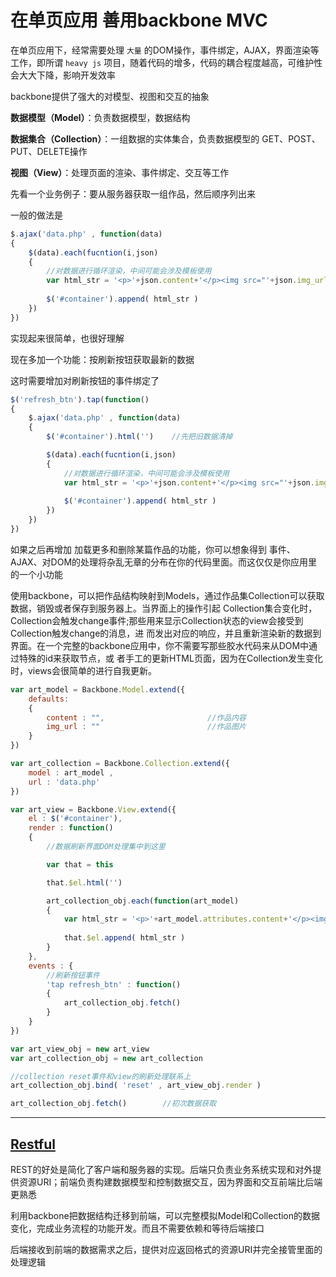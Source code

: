 # 在单页应用 善用backbone MVC

在单页应用下，经常需要处理 `大量` 的DOM操作，事件绑定，AJAX，界面渲染等工作，即所谓 `heavy js` 项目，随着代码的增多，代码的耦合程度越高，可维护性会大大下降，影响开发效率

backbone提供了强大的对模型、视图和交互的抽象


**数据模型（Model）**：负责数据模型，数据结构  

**数据集合（Collection）**：一组数据的实体集合，负责数据模型的 GET、POST、PUT、DELETE操作

**视图（View）**：处理页面的渲染、事件绑定、交互等工作


先看一个业务例子：要从服务器获取一组作品，然后顺序列出来

一般的做法是
```javascript
$.ajax('data.php' , function(data)
{
    $(data).each(fucntion(i,json)
    {
        //对数据进行循环渲染，中间可能会涉及模板使用
        var html_str = '<p>'+json.content+'</p><img src="'+json.img_url+'">'
        
        $('#container').append( html_str )
    })
})
```
实现起来很简单，也很好理解

现在多加一个功能：按刷新按钮获取最新的数据

这时需要增加对刷新按钮的事件绑定了
```javascript
$('refresh_btn').tap(function()
{
    $.ajax('data.php' , function(data)
	{
        $('#container').html('')    //先把旧数据清掉

	    $(data).each(fucntion(i,json)
	    {
		    //对数据进行循环渲染，中间可能会涉及模板使用
		    var html_str = '<p>'+json.content+'</p><img src="'+json.img_url+'">'
		
		    $('#container').append( html_str )
	    })
	})
})
```

如果之后再增加 加载更多和删除某篇作品的功能，你可以想象得到 事件、AJAX、对DOM的处理将杂乱无章的分布在你的代码里面。而这仅仅是你应用里的一个小功能

使用backbone，可以把作品结构映射到Models，通过作品集Collection可以获取数据，销毁或者保存到服务器上。当界面上的操作引起 Collection集合变化时，Collection会触发change事件;那些用来显示Collection状态的view会接受到Collection触发change的消息，进 而发出对应的响应，并且重新渲染新的数据到界面。在一个完整的backbone应用中，你不需要写那些胶水代码来从DOM中通过特殊的id来获取节点，或 者手工的更新HTML页面，因为在Collection发生变化时，views会很简单的进行自我更新。

```javascript
var art_model = Backbone.Model.extend({
	defaults:
	{
		content : "",						//作品内容
		img_url : ""						//作品图片
	}
})

var art_collection = Backbone.Collection.extend({
    model : art_model ,
    url : 'data.php'
})

var art_view = Backbone.View.extend({
    el : $('#container'),
    render : function()
    {
        //数据刷新界面DOM处理集中到这里

        var that = this

        that.$el.html('')

        art_collection_obj.each(function(art_model)
        {
            var html_str = '<p>'+art_model.attributes.content+'</p><img src="'+art_model.attributes.img_url+'">'
		
		    that.$el.append( html_str )
        }
    },
    events : {
        //刷新按钮事件
        'tap refresh_btn' : function()
        {
            art_collection_obj.fetch()
        }
    }
})

var art_view_obj = new art_view
var art_collection_obj = new art_collection

//collection reset事件和view的刷新处理联系上
art_collection_obj.bind( 'reset' , art_view_obj.render )    

art_collection_obj.fetch()        //初次数据获取
```

---

## [Restful][1]

REST的好处是简化了客户端和服务器的实现。后端只负责业务系统实现和对外提供资源URI；前端负责构建数据模型和控制数据交互，因为界面和交互前端比后端更熟悉

利用backbone把数据结构迁移到前端，可以完整模拟Model和Collection的数据变化，完成业务流程的功能开发。而且不需要依赖和等待后端接口

后端接收到前端的数据需求之后，提供对应返回格式的资源URI并完全接管里面的处理逻辑



  [1]: http://baike.baidu.com/link?url=-p0t6C5aaK3weBlY7gHztCFnHxFHIL1rxWOrHsKuu_WfcMDoFqR8zaQ-JfMg81lYJnnC2z4B9NqxHGhly7hPqK